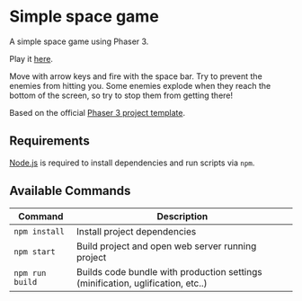 # Simple space game

A simple space game using Phaser 3.

Play it [here](https://saturn597.github.io/simple-space-game/).

Move with arrow keys and fire with the space bar. Try to prevent the enemies
from hitting you. Some enemies explode when they reach the bottom of the
screen, so try to stop them from getting there!

Based on the official [Phaser 3 project
template](https://github.com/photonstorm/phaser3-project-template).

## Requirements

[Node.js](https://nodejs.org) is required to install dependencies and run
scripts via `npm`.

## Available Commands

| Command | Description |
|---------|-------------|
| `npm install` | Install project dependencies |
| `npm start` | Build project and open web server running project |
| `npm run build` | Builds code bundle with production settings (minification, uglification, etc..) |
